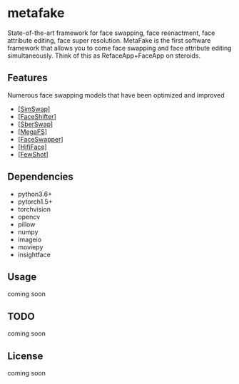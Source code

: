 # metafake
State-of-the-art framework for face swapping, face reenactment, face attribute editing, face super resolution. MetaFake is the first software framework that allows you to come face swapping and face attribute editing simultaneously. Think of this as RefaceApp+FaceApp on steroids.

## Features
Numerous face swapping models that have been optimized and improved 
- [[SimSwap]](https://github.com/neuralchen/SimSwap)
- [[FaceShifter]](https://github.com/ocastan/FaceShifter)
- [[SberSwap]](https://github.com/ai-forever/sber-swap)
- [[MegaFS]](https://github.com/zyainfal/One-Shot-Face-Swapping-on-Megapixels)
- [[FaceSwapper]](https://github.com/liqi-casia/FaceSwapper)
- [[HifiFace]](https://github.com/mindslab-ai/hififace)
- [[FewShot]]()

## Dependencies
- python3.6+
- pytorch1.5+
- torchvision
- opencv
- pillow
- numpy
- imageio
- moviepy
- insightface

## Usage 

coming soon

## TODO

coming soon

## License

coming soon 
